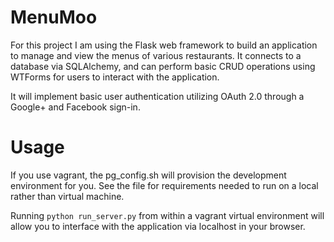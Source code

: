 # MenuMoo
For this project I am using the Flask web framework to build an application
to manage and view the menus of various restaurants. It connects to a database
via SQLAlchemy, and can perform basic CRUD operations using WTForms for users 
to interact with the application.

It will implement basic user authentication utilizing OAuth 2.0 through a
Google+ and Facebook sign-in.

# Usage
If you use vagrant, the pg_config.sh will provision the development environment
for you. See the file for requirements needed to run on a local rather than
virtual machine.

Running `python run_server.py` from within a vagrant virtual environment
will allow you to interface with the application via localhost in your browser.